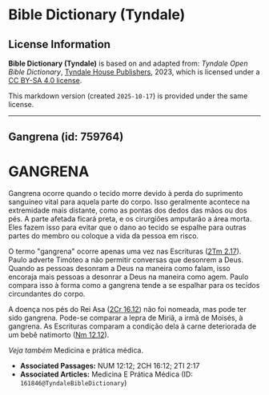 # Bible Dictionary (Tyndale)

## License Information

**Bible Dictionary (Tyndale)** is based on and adapted from: _Tyndale Open Bible Dictionary_, [Tyndale House Publishers](https://tyndaleopenresources.com/), 2023, which is licensed under a [CC BY-SA 4.0 license](https://creativecommons.org/licenses/by-sa/4.0/legalcode.en).

This markdown version (created `2025-10-17`) is provided under the same license.



--------------------------------

## Gangrena (id: 759764)

GANGRENA
========

Gangrena ocorre quando o tecido morre devido à perda do suprimento sanguíneo vital para aquela parte do corpo. Isso geralmente acontece na extremidade mais distante, como as pontas dos dedos das mãos ou dos pés. A parte afetada ficará preta, e os cirurgiões amputarão a área morta. Eles fazem isso para evitar que o dano ao tecido se espalhe para outras partes do membro ou coloque a vida da pessoa em risco.

O termo "gangrena" ocorre apenas uma vez nas Escrituras ([2Tm 2\.17](https://ref.ly/2Tim2:17)). Paulo adverte Timóteo a não permitir conversas que desonrem a Deus. Quando as pessoas desonram a Deus na maneira como falam, isso encoraja mais pessoas a desonrar a Deus na maneira como agem. Paulo compara isso à forma como a gangrena tende a se espalhar para os tecidos circundantes do corpo.

A doença nos pés do Rei Asa ([2Cr 16\.12](https://ref.ly/2Chr16:12)) não foi nomeada, mas pode ter sido gangrena. Pode\-se comparar a lepra de Miriã, a irmã de Moisés, à gangrena. As Escrituras comparam a condição dela à carne deteriorada de um bebê natimorto ([Nm 12\.12](https://ref.ly/Num12:12)).

*Veja também* Medicina e prática médica.

* **Associated Passages:** NUM 12:12; 2CH 16:12; 2TI 2:17
* **Associated Articles:** Medicina E Prática Médica (ID: `161846@TyndaleBibleDictionary`)

